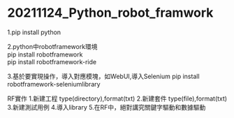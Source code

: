 # 20211124_Python_robot_framwork  

1.pip install python    
      
2.python中robotframework環境  
 pip install robotframework   
 pip install robotframework-ride  

3.基於要實現操作，導入對應模塊，如WebUI,導入Selenium
pip install robotframework-seleniumlibrary

RF實作
1.新建工程 type(directory),format(txt)
2.新建套件 type(file),format(txt)
3.新建測試用例
4.導入library
5.在RF中，絕對講究關鍵字驅動和數據驅動


